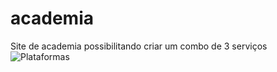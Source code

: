 # academia
Site de academia possibilitando criar um combo de 3 serviços
![Plataformas](https://github.com/user-attachments/assets/f599269f-6b71-4b76-a754-36d88828c949)
